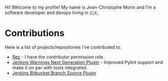 Hi! Welcome to my profile! My name is Jean-Christophe Morin and I'm a software developer and devops living in :canada:.

# Contributions

Here is a list of projects/repositories I've contributed to.

* [Rez](https://github.com/nerdvegas/rez) - I have the contributor permission role.
* [Jenkins Warnings Next Generation Plugin](https://github.com/jenkinsci/warnings-ng-plugin) - Improved Pylint support and make it on par with tools integrated.
* [Jenkins Bitbucket Branch Source Plugin](https://github.com/JeanChristopheMorinPerso/bitbucket-branch-source-plugin)
